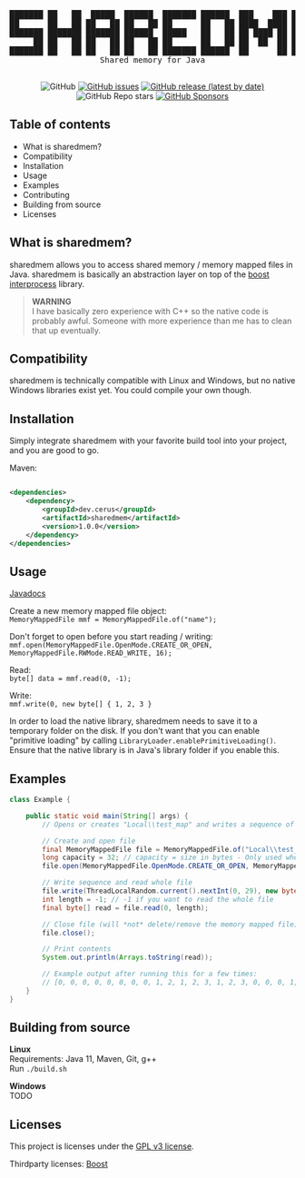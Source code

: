 <div style="text-align: center;">
    <center><pre>
███████ ██   ██  █████  ██████  ███████ ██████  ███    ███ ███████ ███    ███
██      ██   ██ ██   ██ ██   ██ ██      ██   ██ ████  ████ ██      ████  ████
███████ ███████ ███████ ██████  █████   ██   ██ ██ ████ ██ █████   ██ ████ ██
     ██ ██   ██ ██   ██ ██   ██ ██      ██   ██ ██  ██  ██ ██      ██  ██  ██
███████ ██   ██ ██   ██ ██   ██ ███████ ██████  ██      ██ ███████ ██      ██
Shared memory for Java
    </pre></center>

   <p align="center"><img src="https://img.shields.io/github/license/cerus/sharedmem" alt="GitHub"> <a href="https://github.com/cerus/sharedmem/issues"><img src="https://img.shields.io/github/issues/cerus/sharedmem" alt="GitHub issues"></a> <a href="https://github.com/cerus/sharedmem/releases/latest"><img src="https://img.shields.io/github/v/release/cerus/sharedmem" alt="GitHub release (latest by date)"></a> <img src="https://img.shields.io/github/stars/cerus/sharedmem" alt="GitHub Repo stars"> <a href="https://github.com/sponsors/cerus"><img src="https://img.shields.io/github/sponsors/cerus" alt="GitHub Sponsors"></a></p>
</div>

## Table of contents

- What is sharedmem?
- Compatibility
- Installation
- Usage
- Examples
- Contributing
- Building from source
- Licenses

## What is sharedmem?

sharedmem allows you to access shared memory / memory mapped files in Java. sharedmem is basically an abstraction layer on top of
the [boost interprocess](https://www.boost.org/doc/libs/1_76_0/doc/html/interprocess.html) library.

> **WARNING**\
> I have basically zero experience with C++ so the native code is probably awful. Someone with more experience than me has to clean that up eventually.

## Compatibility

sharedmem is technically compatible with Linux and Windows, but no native Windows libraries exist yet. You could compile your own though.

## Installation

Simply integrate sharedmem with your favorite build tool into your project, and you are good to go.

Maven:

```xml

<dependencies>
    <dependency>
        <groupId>dev.cerus</groupId>
        <artifactId>sharedmem</artifactId>
        <version>1.0.0</version>
    </dependency>
</dependencies>
```

## Usage

[Javadocs](https://cerus.dev/api/sharedmem)

Create a new memory mapped file object:\
`MemoryMappedFile mmf = MemoryMappedFile.of("name");`

Don't forget to open before you start reading / writing:\
`mmf.open(MemoryMappedFile.OpenMode.CREATE_OR_OPEN, MemoryMappedFile.RWMode.READ_WRITE, 16);`

Read:\
`byte[] data = mmf.read(0, -1);`

Write:\
`mmf.write(0, new byte[] { 1, 2, 3 }`

In order to load the native library, sharedmem needs to save it to a temporary folder on the disk. If you don't want that you can enable "primitive
loading" by calling `LibraryLoader.enablePrimitiveLoading()`. Ensure that the native library is in Java's library folder if you enable this.

## Examples

```java
class Example {

    public static void main(String[] args) {
        // Opens or creates "Local\\test_map" and writes a sequence of [1, 2, 3] at random places

        // Create and open file
        final MemoryMappedFile file = MemoryMappedFile.of("Local\\test_map");
        long capacity = 32; // capacity = size in bytes - Only used when creating a memory mapped file
        file.open(MemoryMappedFile.OpenMode.CREATE_OR_OPEN, MemoryMappedFile.RWMode.READ_WRITE, capacity);

        // Write sequence and read whole file
        file.write(ThreadLocalRandom.current().nextInt(0, 29), new byte[] {1, 2, 3});
        int length = -1; // -1 if you want to read the whole file
        final byte[] read = file.read(0, length);

        // Close file (will *not* delete/remove the memory mapped file)
        file.close();

        // Print contents
        System.out.println(Arrays.toString(read));

        // Example output after running this for a few times:
        // [0, 0, 0, 0, 0, 0, 0, 0, 1, 2, 1, 2, 3, 1, 2, 3, 0, 0, 0, 1, 2, 3, 0, 0, 0, 1, 2, 3, 0, 1, 2, 3]
    }
}
```

## Building from source

**Linux**\
Requirements: Java 11, Maven, Git, g++\
Run `./build.sh`

**Windows**\
TODO

## Licenses

This project is licenses under the [GPL v3 license](LICENSE.txt).

Thirdparty licenses: [Boost](BOOST_LICENSE.txt)